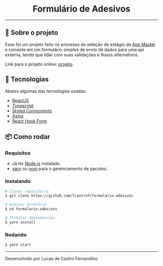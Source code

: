 <h1 align="center">Formulário de Adesivos</h1>

---

## 📜 Sobre o projeto
<p>Esse foi um projeto feito no processo de seleção de estágio da <a href="https://appmasters.io/">App Master</a> e
consiste em um formulário simples de envio de dados para uma api externa, tendo que lidar com suas validações e fluxos alternativos.
</p>

<p>Link para o projeto online: <a href="https://gitlab.com/bossabox/challenge-fake-api/tree/master">projeto</a>.</p>

## 📑 Tecnologias
<p>Abaixo algumas das tecnologias usadas:</p>

- [ReactJS](https://pt-br.reactjs.org/)
- [Typescript](https://www.typescriptlang.org/index.html)
- [Styled Components](https://styled-components.com/)
- [Axios](https://github.com/axios/axios)
- [React Hook Form](https://react-hook-form.com/)

## 📦 Como rodar
### Requisitos
- Já ter [Node.js](https://nodejs.org/en/) instalado.
- [yarn](https://yarnpkg.com/) ou [npm](https://www.npmjs.com/) para o gerenciamento de pacotes.

### Instalando

```bash
# Clonar repositório
$ git clone https://github.com/lcastrof/formulario-adesivos

# Acessar diretório
$ cd formulario-adesivos

# Instalar dependências
$ yarn install
```

### Rodando
```bash
$ yarn start
```

---
Desenvolvido por Lucas de Castro Fernandino
